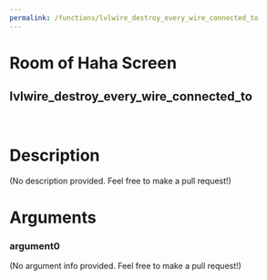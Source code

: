 ```yaml
---
permalink: /functions/lvlwire_destroy_every_wire_connected_to
---
```

# Room of Haha Screen  
## lvlwire_destroy_every_wire_connected_to  
&nbsp;  
# Description  
(No description provided. Feel free to make a pull request!) 
&nbsp;  
# Arguments
### argument0
(No argument info provided. Feel free to make a pull request!)
&nbsp;  


